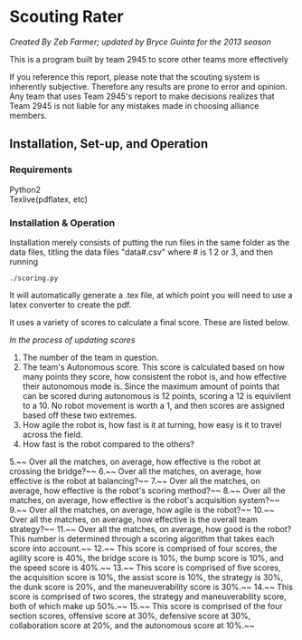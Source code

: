 # Scouting Rater

_Created By Zeb Farmer; updated by Bryce Guinta for the 2013 season_

This is a program built by team 2945 to score other teams more effectively

If you reference this report, please note that the scouting system is inherently subjective. Therefore any results are prone to error and opinion. Any team that uses Team 2945's report to make decisions realizes that Team 2945 is not liable for any mistakes made in choosing alliance members.

## Installation, Set-up, and Operation

### Requirements

Python2  
Texlive(pdflatex, etc)

### Installation & Operation 

Installation merely consists of putting the run files in the same folder as the data files, titling the data files "data#.csv" where # is 1 2 or 3, and then running

    ./scoring.py

It will automatically generate a .tex file, at which point you will need to use a latex converter to create the pdf.


It uses a variety of scores to calculate a final score. These are listed below.

*In the process of updating scores*

1. The number of the team in question.
2. The team's Autonomous score. This score is calculated based on how many points they score, how consistent the robot is, and how effective their autonomous mode is. Since the maximum amount of points that can be scored during autonomous is 12 points, scoring a 12 is equivilent to a 10. No robot movement is worth a 1, and then scores are assigned based off these two extremes.
3. How agile the robot is, how fast is it at turning, how easy is it to travel across the field.
4. How fast is the robot compared to the others? 

5.~~ Over all the matches, on average, how effective is the robot at crossing the bridge?~~
6.~~ Over all the matches, on average, how effective is the robot at balancing?~~
7.~~ Over all the matches, on average, how effective is the robot's scoring method?~~
8.~~ Over all the matches, on average, how effective is the robot's acquisition system?~~
9.~~ Over all the matches, on average, how agile is the robot?~~
10.~~ Over all the matches, on average, how effective is the overall team strategy?~~
11.~~ Over all the matches, on average, how good is the robot? This number is determined through a scoring algorithm that takes each score into account.~~
12.~~ This score is comprised of four scores, the agility score is 40%, the bridge score is 10%, the bump score is 10%, and the speed score is 40%.~~
13.~~ This score is comprised of five scores, the acquisition score is 10%, the assist score is 10%, the strategy is 30%, the dunk score is 20%, and the maneuverability score is 30%.~~
14.~~ This score is comprised of two scores, the strategy and maneuverability score, both of which make up 50%.~~
15.~~ This score is comprised of the four section scores, offensive score at 30%, defensive score at 30%, collaboration score at 20%, and the autonomous score at 10%.~~
